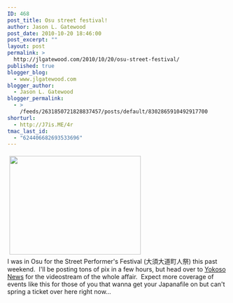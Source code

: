 ```yaml
---
ID: 468
post_title: Osu street festival!
author: Jason L. Gatewood
post_date: 2010-10-20 18:46:00
post_excerpt: ""
layout: post
permalink: >
  http://jlgatewood.com/2010/10/20/osu-street-festival/
published: true
blogger_blog:
  - www.jlgatewood.com
blogger_author:
  - Jason L. Gatewood
blogger_permalink:
  - >
    /feeds/2631850721828837457/posts/default/8302865910492917700
shorturl:
  - http://J7is.ME/4r
tmac_last_id:
  - "624406682693533696"
---
```

<a href="http://www.jlgatewood.com/wp-content/uploads/2010/10/p818.jpg.scaled500.jpg"><img class="size-full wp-image-604 alignleft" style="margin: 5px;" title="第３３回大須大道町人祭" src="http://www.jlgatewood.com/wp-content/uploads/2010/10/p818.jpg.scaled500.jpg" alt="" width="300" height="225" /></a><br />I was in Osu for the Street Performer's Festival (大須大道町人祭) this past weekend.  I'll be posting tons of pix in a few hours, but head over to <a href="http://www.yokosonews.com" target="_blank">Yokoso News</a> for the videostream of the whole affair.  Expect more coverage of events like this for those of you that wanna get your Japanafile on but can't spring a ticket over here right now...